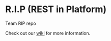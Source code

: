 # R.I.P (REST in Platform)
Team RIP repo

Check out our [wiki](https://github.com/airavata-courses/rip/wiki) for more information.
